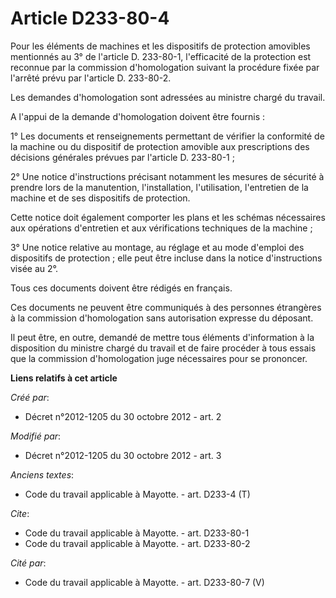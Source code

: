 # Article D233-80-4

Pour les éléments de machines et les dispositifs de protection amovibles mentionnés au 3° de l'article D. 233-80-1,
l'efficacité de la protection est reconnue par la commission d'homologation suivant la procédure fixée par l'arrêté prévu par
l'article D. 233-80-2. 

Les demandes d'homologation sont adressées au ministre chargé du travail. 

A l'appui de la demande d'homologation doivent être fournis : 

1° Les documents et renseignements permettant de vérifier la conformité de la machine ou du dispositif de protection amovible
aux prescriptions des décisions générales prévues par l'article D. 233-80-1 ; 

2° Une notice d'instructions précisant notamment les mesures de sécurité à prendre lors de la manutention, l'installation,
l'utilisation, l'entretien de la machine et de ses dispositifs de protection. 

Cette notice doit également comporter les plans et les schémas nécessaires aux opérations d'entretien et aux vérifications
techniques de la machine ; 

3° Une notice relative au montage, au réglage et au mode d'emploi des dispositifs de protection ; elle peut être incluse dans
la notice d'instructions visée au 2°. 

Tous ces documents doivent être rédigés en français. 

Ces documents ne peuvent être communiqués à des personnes étrangères à la commission d'homologation sans autorisation
expresse du déposant. 

Il peut être, en outre, demandé de mettre tous éléments d'information à la disposition du ministre chargé du travail et de
faire procéder à tous essais que la commission d'homologation juge nécessaires pour se prononcer.

**Liens relatifs à cet article**

_Créé par_:

  - Décret n°2012-1205 du 30 octobre 2012 - art. 2

_Modifié par_:

  - Décret n°2012-1205 du 30 octobre 2012 - art. 3

_Anciens textes_:

  - Code du travail applicable à Mayotte. - art. D233-4 (T)

_Cite_:

  - Code du travail applicable à Mayotte. - art. D233-80-1
  - Code du travail applicable à Mayotte. - art. D233-80-2

_Cité par_:

  - Code du travail applicable à Mayotte. - art. D233-80-7 (V)
